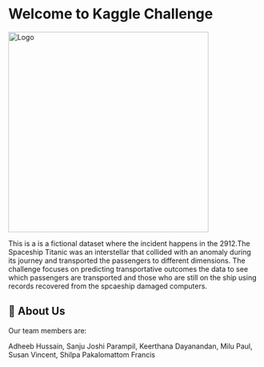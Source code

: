 #   Welcome to Kaggle Challenge

<img src="https://images.saymedia-content.com/.image/t_share/MTk2ODg5NjQ5OTk2NzAyOTc5/largest-spaceships-science-fiction.jpg" alt="Logo" width="400">

This is a is a fictional dataset where the incident happens in the 2912.The Spaceship Titanic was an interstellar that collided with an anomaly during its journey and transported the passengers to different dimensions. The challenge focuses on predicting transportative outcomes the data to see which passengers are transported and those who are still on the ship using records recovered from the spcaeship damaged computers.

## 🚀 About Us
Our team members are:

Adheeb Hussain, Sanju Joshi Parampil, Keerthana Dayanandan, Milu Paul, Susan Vincent, Shilpa Pakalomattom Francis 

